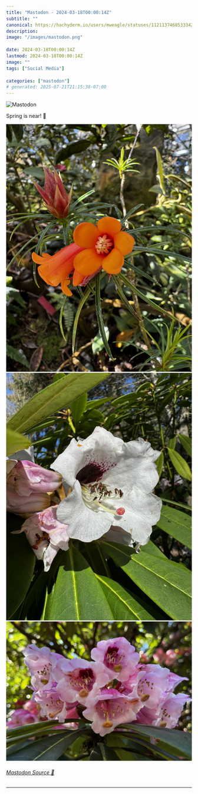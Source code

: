 ```yaml
---
title: "Mastodon - 2024-03-18T00:00:14Z"
subtitle: ""
canonical: https://hachyderm.io/users/mweagle/statuses/112113746853334241
description:
image: "/images/mastodon.png"

date: 2024-03-18T00:00:14Z
lastmod: 2024-03-18T00:00:14Z
image: ""
tags: ["Social Media"]

categories: ["mastodon"]
# generated: 2025-07-21T21:15:38-07:00
---
```

![Mastodon](/images/mastodon.png)

<p>Spring is near! 🌸</p>

![](56bf4c1d1a4a8814.jpeg)
![](76b7f1f6c39cc353.jpeg)
![](c5359bd08fec1622.jpeg)

###### [Mastodon Source 🐘](https://hachyderm.io/@mweagle/112113746853334241)

___
